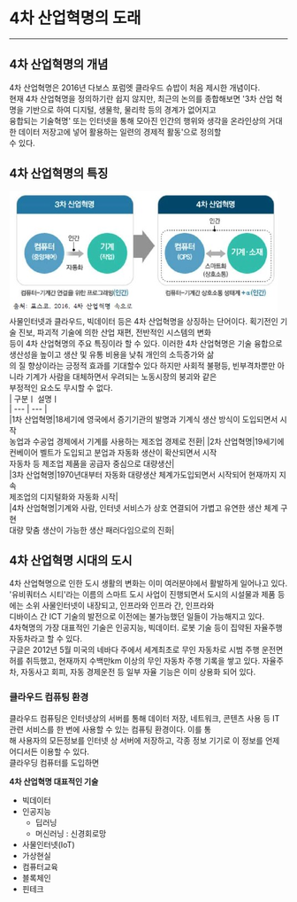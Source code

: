 # 4차 산업혁명의 도래

---

## 4차 산업혁명의 개념
4차 산업혁명은 2016년 다보스 포럼엣 클라우드 슈밥이 처음 제시한 개념이다.  
현재 4차 산업혁명을 정의하기란 쉽지 않지만, 최근의 논의를 종합해보면 '3차 산업 혁명을 기반으로 하여 디지털, 생물학, 물리학 등의 경계가 없어지고  
융합되는 기술혁명' 또는 인터넷을 통해 모아진 인간의 행위와 생각을 온라인상의 거대한 데이터 저장고에 넣어 활용하는 일련의 경제적 활동'으로 정의할  
수 있다.

## 4차 산업혁명의 특징  
![4차산업](./img/그림01_3차산업과4차산업.jpg)  
사물인터넷과 클라우드, 빅데이터 등은 4차 산업혁명을 상징하는 단어이다. 획기전인 기술 진보, 파괴적 기술에 의한 산업 재편, 전반적인 시스템의 변화   
등이 4차 산업혁명의 주요 특징이라 할 수 있다. 이러한 4차 산업혁명은 기술 융합으로 생산성을 높이고 생산 및 유통 비용을 낮춰 개인의 소득증가와 삶  
의 질 향상이라는 긍정적 효과를 기대할수 있다 하지만 사회적 불평등, 빈부격차뿐만 아니라 기계가 사람을 대체하면서 우려되는 노동시장의 붕괴와 같은   
부정적인 요소도 무시할 수 없다.  
| 구분ㅣ 설명ㅣ  
| --- | --- |  
|1차 산업혁명|18세기에 영국에서 증기기관의 발명과 기계식 생산 방식이 도입되면서 시작<br>농업과 수공업 경제에서 기계를 사용하는 제조업 경제로 전환|  |2차 산업혁명|19세기에 컨베이어 벨트가 도입되고 분업과 자동화 생산이 확산되면서 시작<br>자동차 등 제조업 제품을 공급자 중심으로 대량생산|  
|3차 산업혁명|1970년대부터 자동화 대량생산 체계가도입되면서 시작되어 현재까지 지속<br>제조업의 디지털화와 자동화 시작|  
|4차 산업혁명|기계와 사람, 인터넷 서비스가 상호 연결되어 가볍고 유연한 생산 체계 구현<br>대량 맞춤 생산이 가능한 생산 패러다임으로의 진화|
 
 ## 4차 산업혁명 시대의 도시  
4차 산업혁명으로 인한 도시 생활의 변화는 이미 여러분야에서 활발하게 일어나고 있다.
'유비쿼터스 시티'라는 이름의 스마트 도시 사업이 진행되면서 도시의 시설물과 제품 등에는 소위 사물인터넷이 내장되고, 인프라와 인프라 간, 인프라와  
디바이스 간 ICT 기술의 발전으로 이전에는 불가능했던 일들이 가능해지고 있다.    
4차혁명의 가장 대표적인 기술은 인공지능, 빅데이터. 로봇 기술 등이 집약된 자율주행 자동차라고 할 수 있다.  
구글은 2012년 5월 미국의 네바다 주에서 세계최초로 무인 자동차로 시범 주행 운전면허를 취득했고, 현재까지 수백만km 이상의 무인 자동차 주행 기록을 
쌓고 있다. 자율주차, 자동사고 회피, 자동 경제운전 등 일부 자율 기능은 이미 상용화 되어 있다. 

### 클라우드 컴퓨팅 환경
클라우드 컴퓨팅은 인터넷상의 서버를 통해 데이터 저장, 네트워크, 콘텐츠 사용 등 IT 관련 서비스를 한 번에 사용할 수 있는 컴퓨팅 환경이다. 이를 통  
해 사용자의 모든정보를 인터넷 상 서버에 저장하고, 각종 정보 기기로 이 정보를 언제 어디서든 이용할 수 있다.  
클라우딩 컴퓨터를 도입하면 

**4차 산업혁명 대표적인 기술**  

- 빅데이터  
- 인공지능  
  - 딥러닝  
  - 머신러닝 : 신경회로망  
- 사물인터넷(IoT) 
- 가상현실
- 컴퓨터교육
- 블록체인
- 핀테크
